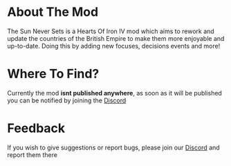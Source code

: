 # About The Mod
The Sun Never Sets is a Hearts Of Iron IV mod which aims to rework and update the countries of the British Empire to make them more enjoyable and up-to-date. Doing this by adding new focuses, decisions events and more!

# Where To Find?
Currently the mod **isnt published anywhere**, as soon as it will be published you can be notified by joining the [Discord](https://discord.gg/DBhTg3xx3f)

# Feedback
If you wish to give suggestions or report bugs, please join our [Discord](https://discord.gg/DBhTg3xx3f) and report them there

